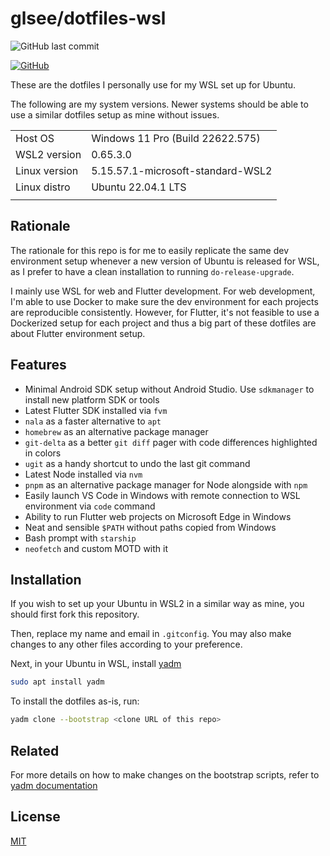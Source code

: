 # glsee/dotfiles-wsl

![GitHub last commit](https://img.shields.io/github/last-commit/glsee/dotfiles-wsl)

[![GitHub](https://img.shields.io/github/license/glsee/dotfiles-wsl)](#License)

These are the dotfiles I personally use for my WSL set up for Ubuntu.


The following are my system versions. Newer systems should be able to use a similar dotfiles setup as mine without issues.

|  |  |
|----------|--------------|
| Host OS | Windows 11 Pro (Build 22622.575) |
| WSL2 version | 0.65.3.0 |
| Linux version | 5.15.57.1-microsoft-standard-WSL2 |
| Linux distro | Ubuntu 22.04.1 LTS |
|  |  |


## Rationale

The rationale for this repo is for me to easily replicate the same dev environment setup whenever a new version of Ubuntu is released for WSL, as I prefer to have a clean installation to running `do-release-upgrade`.

I mainly use WSL for web and Flutter development. For web development, I'm able to use Docker to make sure the dev environment for each projects are reproducible consistently. However, for Flutter, it's not feasible to use a Dockerized setup for each project and thus a big part of these dotfiles are about Flutter environment setup.


## Features

- Minimal Android SDK setup without Android Studio. Use `sdkmanager` to install new platform SDK or tools
- Latest Flutter SDK installed via `fvm`
- `nala` as a faster alternative to `apt`
- `homebrew` as an alternative package manager
- `git-delta` as a better `git diff` pager with code differences highlighted in colors
- `ugit` as a handy shortcut to undo the last git command
- Latest Node installed via `nvm`
- `pnpm` as an alternative package manager for Node alongside with `npm`
- Easily launch VS Code in Windows with remote connection to WSL environment via `code` command
- Ability to run Flutter web projects on Microsoft Edge in Windows
- Neat and sensible `$PATH` without paths copied from Windows
- Bash prompt with `starship`
- `neofetch` and custom MOTD with it


## Installation

If you wish to set up your Ubuntu in WSL2 in a similar way as mine, you should first fork this repository.

Then, replace my name and email in `.gitconfig`. You may also make changes to any other files according to your preference.

Next, in your Ubuntu in WSL, install [yadm](https://yadm.io/)

```sh
sudo apt install yadm
```

To install the dotfiles as-is, run:
```sh
yadm clone --bootstrap <clone URL of this repo>
```


## Related

For more details on how to make changes on the bootstrap scripts, refer to [yadm documentation](https://yadm.io/docs/overview)


## License

[MIT](./LICENSE)
